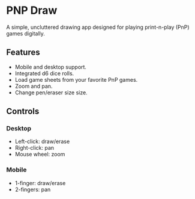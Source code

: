 # PNP Draw
A simple, uncluttered drawing app designed for playing print-n-play (PnP) games digitally. 

## Features
- Mobile and desktop support.
- Integrated d6 dice rolls.
- Load game sheets from your favorite PnP games.
- Zoom and pan.
- Change pen/eraser size size.

## Controls

### Desktop
- Left-click: draw/erase
- Right-click: pan
- Mouse wheel: zoom

### Mobile
- 1-finger: draw/erase
- 2-fingers: pan